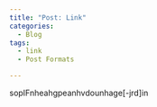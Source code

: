 ```yaml
---
title: "Post: Link"
categories:
  - Blog
tags:
  - link
  - Post Formats

---
```


sopIFnheahgpeanhvdounhage[-jrd]in

